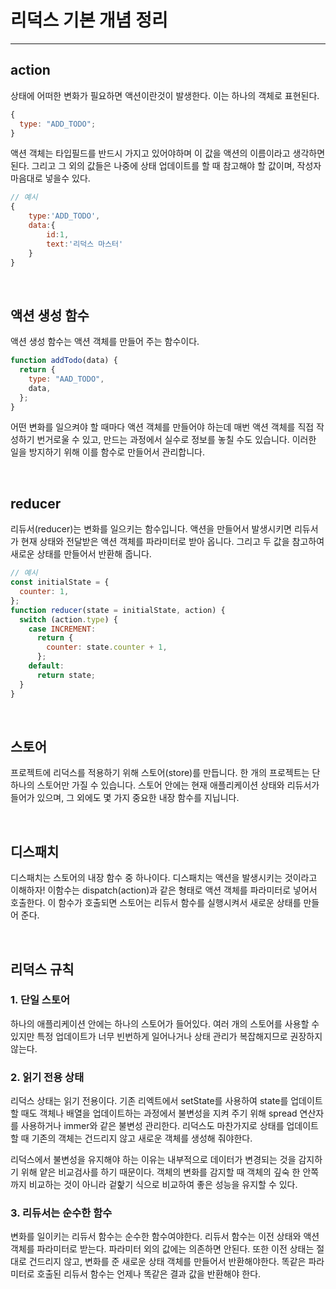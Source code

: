 # 리덕스 기본 개념 정리

---

## action

상태에 어떠한 변화가 필요하면 액션이란것이 발생한다. 이는 하나의 객체로 표현된다.

```js
{
  type: "ADD_TODO";
}
```

액션 객체는 타입필드를 반드시 가지고 있어야하며 이 값을 액션의 이름이라고 생각하면 된다. 그리고 그 외의
값들은 나중에 상태 업데이트를 할 때 참고해야 할 값이며, 작성자 마음대로 넣을수 있다.

```js
// 예시
{
    type:'ADD_TODO',
    data:{
        id:1,
        text:'리덕스 마스터'
    }
}
```

<br />

## 액션 생성 함수

액션 생성 함수는 액션 객체를 만들어 주는 함수이다.

```js
function addTodo(data) {
  return {
    type: "AAD_TODO",
    data,
  };
}
```

어떤 변화를 일으켜야 할 때마다 액션 객체를 만들어야 하는데 매번 액션 객체를 직접 작성하기 번거로울 수 있고, 만드는 과정에서 실수로 정보를 놓칠 수도 있습니다. 이러한 일을 방지하기 위해 이를 함수로 만들어서 관리합니다.

<br />

## reducer

리듀서(reducer)는 변화를 일으키는 함수입니다. 액션을 만들어서 발생시키면 리듀서가 현재 상태와 전달받은 액션 객체를 파라미터로 받아 옵니다. 그리고 두 값을 참고하여 새로운 상태를 만들어서 반환해 줍니다.

```js
// 예시
const initialState = {
  counter: 1,
};
function reducer(state = initialState, action) {
  switch (action.type) {
    case INCREMENT:
      return {
        counter: state.counter + 1,
      };
    default:
      return state;
  }
}
```

<br />

## 스토어

프로젝트에 리덕스를 적용하기 위해 스토어(store)를 만듭니다. 한 개의 프로젝트는 단 하나의 스토어만 가질 수 있습니다. 스토어 안에는 현재 애플리케이션 상태와 리듀서가 들어가 있으며, 그 외에도 몇 가지 중요한 내장 함수를 지닙니다.

<br />

## 디스패치

디스패치는 스토어의 내장 함수 중 하나이다. 디스패치는 액션을 발생시키는 것이라고 이해하자! 이함수는 dispatch(action)과 같은 형태로 액션 객체를 파라미터로 넣어서 호출한다. 이 함수가 호출되면 스토어는 리듀서 함수를 실행시켜서 새로운 상태를 만들어 준다.

<br />

## 리덕스 규칙

### 1. 단일 스토어

하나의 애플리케이션 안에는 하나의 스토어가 들어있다. 여러 개의 스토어를 사용할 수 있지만 특정 업데이트가 너무 빈번하게 일어나거나 상태 관리가 복잡해지므로 권장하지 않는다.

### 2. 읽기 전용 상태

리덕스 상태는 읽기 전용이다. 기존 리엑트에서 setState를 사용하여 state를 업데이트 할 때도 객체나 배열을 업데이트하는 과정에서 불변성을 지켜 주기 위해 spread 연산자를 사용하거나 immer와 같은 불변성 관리한다. 리덕스도 마찬가지로 상태를 업데이트할 때 기존의 객체는 건드리지 않고 새로운 객체를 생성해 줘야한다.

리덕스에서 불변성을 유지해야 하는 이유는 내부적으로 데이터가 변경되는 것을 감지하기 위해 얕은 비교검사를 하기 때문이다. 객체의 변화를 감지할 때 객체의 깊숙 한 안쪽까지 비교하는 것이 아니라 겉핥기 식으로 비교하여 좋은 성능을 유지할 수 있다.

### 3. 리듀서는 순수한 함수

변화를 일이키는 리듀서 함수는 순수한 함수여야한다. 리듀서 함수는 이전 상태와 액션 객체를 파라미터로 받는다.
파라미터 외의 값에는 의존하면 안된다. 또한 이전 상태는 절대로 건드리지 않고, 변화를 준 새로운 상태 객체를 만들어서 반환해야한다. 똑같은 파라미터로 호출된 리듀서 함수는 언제나 똑같은 결과 값을 반환해야 한다.
